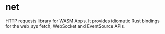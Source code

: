 # net
HTTP requests library for WASM Apps. It provides idiomatic Rust bindings for the web_sys fetch, WebSocket and EventSource APIs.
